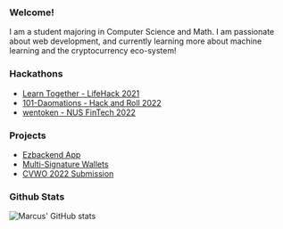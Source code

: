 ### Welcome!
I am a student majoring in Computer Science and Math. I am passionate about web development, and currently learning more about machine learning and the cryptocurrency eco-system!

### Hackathons
- [Learn Together - LifeHack 2021](https://github.com/mazx4960/learntogether)
- [101-Daomations - Hack and Roll 2022](https://github.com/tanyonghe/101-DAOmatians)
- [wentoken - NUS FinTech 2022](https://github.com/marcuspang/wentoken)

### Projects
- [Ezbackend App](https://github.com/marcuspang/ezbackend-app)
- [Multi-Signature Wallets](https://github.com/marcuspang/nus-fintech-winter-project)
- [CVWO 2022 Submission](https://github.com/marcuspang/cvwo)

### Github Stats
![Marcus' GitHub stats](https://github-readme-stats.vercel.app/api?username=marcuspang&count_private=true&theme=dracula)
<!-- [![Top Langs](https://github-readme-stats.vercel.app/api/top-langs/?username=marcuspang)](https://github.com/anuraghazra/github-readme-stats) -->
